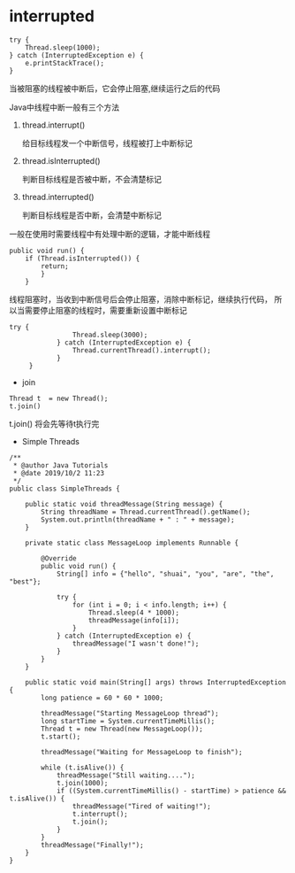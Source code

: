 # interrupted
```
try {
    Thread.sleep(1000);
} catch (InterruptedException e) {
    e.printStackTrace();
}
```
当被阻塞的线程被中断后，它会停止阻塞,继续运行之后的代码

Java中线程中断一般有三个方法

1. thread.interrupt()
    
    给目标线程发一个中断信号，线程被打上中断标记
    
2. thread.isInterrupted()
    
    判断目标线程是否被中断，不会清楚标记
    
3. thread.interrupted()

    判断目标线程是否中断，会清楚中断标记
    
一般在使用时需要线程中有处理中断的逻辑，才能中断线程
```
public void run() {
    if (Thread.isInterrupted()) {
        return;
        }
    }
```

线程阻塞时，当收到中断信号后会停止阻塞，消除中断标记，继续执行代码，
所以当需要停止阻塞的线程时，需要重新设置中断标记
```
try {
                Thread.sleep(3000);
            } catch (InterruptedException e) {
                Thread.currentThread().interrupt();
            }
     }
```

- join
```
Thread t  = new Thread();
t.join()
```

t.join() 将会先等待t执行完

- Simple Threads
```
/**
 * @author Java Tutorials
 * @date 2019/10/2 11:23
 */
public class SimpleThreads {

    public static void threadMessage(String message) {
        String threadName = Thread.currentThread().getName();
        System.out.println(threadName + " : " + message);
    }

    private static class MessageLoop implements Runnable {

        @Override
        public void run() {
            String[] info = {"hello", "shuai", "you", "are", "the", "best"};

            try {
                for (int i = 0; i < info.length; i++) {
                    Thread.sleep(4 * 1000);
                    threadMessage(info[i]);
                }
            } catch (InterruptedException e) {
                threadMessage("I wasn't done!");
            }
        }
    }

    public static void main(String[] args) throws InterruptedException {
        long patience = 60 * 60 * 1000;

        threadMessage("Starting MessageLoop thread");
        long startTime = System.currentTimeMillis();
        Thread t = new Thread(new MessageLoop());
        t.start();

        threadMessage("Waiting for MessageLoop to finish");

        while (t.isAlive()) {
            threadMessage("Still waiting....");
            t.join(1000);
            if ((System.currentTimeMillis() - startTime) > patience && t.isAlive()) {
                threadMessage("Tired of waiting!");
                t.interrupt();
                t.join();
            }
        }
        threadMessage("Finally!");
    }
}
```
